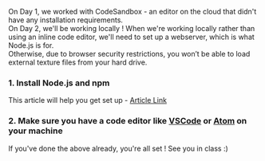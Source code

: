 On Day 1, we worked with CodeSandbox - an editor on the cloud that didn't have any installation requirements. <br />
On Day 2, we'll be working locally ! When we're working locally rather than using an inline code editor, we'll need to set up a webserver, which is what Node.js is for.<br />
Otherwise, due to browser security restrictions, you won’t be able to load external texture files from your hard drive.

### 1. Install Node.js and npm

This article will help you get set up - [Article Link](https://kinsta.com/blog/how-to-install-node-js/)


### 2. Make sure you have a code editor like [VSCode](https://code.visualstudio.com/) or [Atom](https://atom.io/) on your machine


If you've done the above already, you're all set ! See you in class :)
